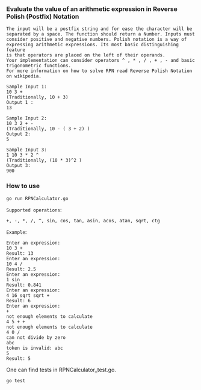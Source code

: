 ### Evaluate the value of an arithmetic expression in Reverse Polish (Postfix) Notation

```
The input will be a postfix string and for ease the character will be separated by a space. The function should return a Number. Inputs must
consider positive and negative numbers. Polish notation is a way of expressing arithmetic expressions. Its most basic distinguishing feature
is that operators are placed on the left of their operands.
Your implementation can consider operators ^ , * , / , + , - and basic trigonometric functions.
For more information on how to solve RPN read Reverse Polish Notation on wikipedia.

Sample Input 1:
10 3 +
(Traditionally, 10 + 3)
Output 1 :
13

Sample Input 2:
10 3 2 + -
(Traditionally, 10 - ( 3 + 2) )
Output 2:
5

Sample Input 3:
1 10 3 * 2 ^
(Traditionally, (10 * 3)^2 )
Output 3:
900
```

### How to use

~~~
go run RPNCalculator.go
~~~

`Supported operations`: 

```
+, -, *, /, ^, sin, cos, tan, asin, acos, atan, sqrt, ctg
```

`Example`:

~~~ 
Enter an expression:
10 3 +
Result: 13
Enter an expression:
10 4 /
Result: 2.5
Enter an expression:
1 sin
Result: 0.841
Enter an expression:
4 16 sqrt sqrt +
Result: 6
Enter an expression:
+
not enough elements to calculate
4 5 + +
not enough elements to calculate
4 0 /
can not divide by zero
abc
token is invalid: abc
5
Result: 5
~~~

One can find tests in RPNCalculator_test.go.
~~~
go test
~~~